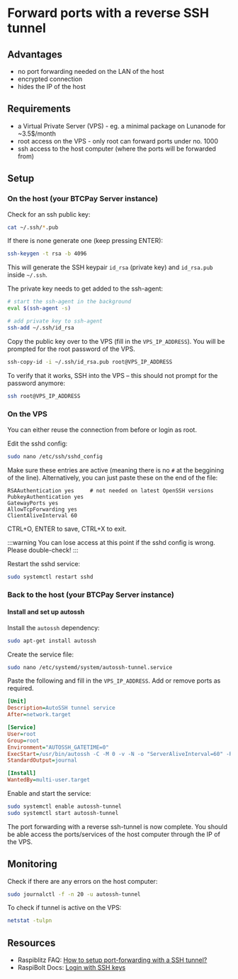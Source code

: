 # Forward ports with a reverse SSH tunnel

## Advantages

* no port forwarding needed on the LAN of the host
* encrypted connection
* hides the IP of the host

## Requirements

* a Virtual Private Server (VPS) - eg. a minimal package on Lunanode for ~3.5$/month
* root access on the VPS - only root can forward ports under no. 1000
* ssh access to the host computer (where the ports will be forwarded from)

## Setup

### On the host (your BTCPay Server instance)

Check for an ssh public key:

```bash
cat ~/.ssh/*.pub
```

If there is none generate one (keep pressing ENTER):

```bash
ssh-keygen -t rsa -b 4096
```

This will generate the SSH keypair `id_rsa` (private key) and `id_rsa.pub` inside `~/.ssh`.

The private key needs to get added to the ssh-agent:

```bash
# start the ssh-agent in the background
eval $(ssh-agent -s)

# add private key to ssh-agent
ssh-add ~/.ssh/id_rsa
```

Copy the public key over to the VPS (fill in the `VPS_IP_ADDRESS`).
You will be prompted for the root password of the VPS.

```bash
ssh-copy-id -i ~/.ssh/id_rsa.pub root@VPS_IP_ADDRESS
```

To verify that it works, SSH into the VPS – this should not prompt for the password anymore:

```bash
ssh root@VPS_IP_ADDRESS
```

### On the VPS

You can either reuse the connection from before or login as root.

Edit the sshd config:

```bash
sudo nano /etc/ssh/sshd_config
```

Make sure these entries are active (meaning there is no `#` at the beggining of the line).
Alternatively, you can just paste these on the end of the file:

```
RSAAuthentication yes     # not needed on latest OpenSSH versions
PubkeyAuthentication yes
GatewayPorts yes
AllowTcpForwarding yes
ClientAliveInterval 60
```

CTRL+O, ENTER to save, CTRL+X to exit.

:::warning
You can lose access at this point if the sshd config is wrong. Please double-check!
:::

Restart the sshd service:

```bash
sudo systemctl restart sshd
```

### Back to the host (your BTCPay Server instance)

#### Install and set up autossh

Install the `autossh` dependency:

```bash
sudo apt-get install autossh
```

Create the service file:

```bash
sudo nano /etc/systemd/system/autossh-tunnel.service
```

Paste the following and fill in the `VPS_IP_ADDRESS`.
Add or remove ports as required.

```ini
[Unit]
Description=AutoSSH tunnel service
After=network.target

[Service]
User=root
Group=root
Environment="AUTOSSH_GATETIME=0"
ExecStart=/usr/bin/autossh -C -M 0 -v -N -o "ServerAliveInterval=60" -R 9735:localhost:9735 -R 443:localhost:443 -R 80:localhost:80 root@VPS_IP_ADDRESS
StandardOutput=journal

[Install]
WantedBy=multi-user.target
```

Enable and start the service:

```bash
sudo systemctl enable autossh-tunnel
sudo systemctl start autossh-tunnel
```

The port forwarding with a reverse ssh-tunnel is now complete.
You should be able access the ports/services of the host computer through the IP of the VPS.

## Monitoring

Check if there are any errors on the host computer:

```bash
sudo journalctl -f -n 20 -u autossh-tunnel
```

To check if tunnel is active on the VPS:

```bash
netstat -tulpn
```

## Resources

* Raspiblitz FAQ: [How to setup port-forwarding with a SSH tunnel?](https://github.com/rootzoll/raspiblitz/blob/master/FAQ.md#how-to-setup-port-forwarding-with-a-ssh-tunnel)
* RaspiBolt Docs: [Login with SSH keys](https://raspibolt.org/guide/raspberry-pi/security.html#login-with-ssh-keys)
